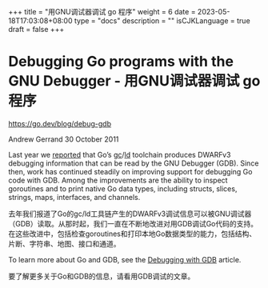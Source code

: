 +++
title = "用GNU调试器调试 go 程序"
weight = 6
date = 2023-05-18T17:03:08+08:00
type = "docs"
description = ""
isCJKLanguage = true
draft = false
+++

# Debugging Go programs with the GNU Debugger - 用GNU调试器调试 go 程序

https://go.dev/blog/debug-gdb

Andrew Gerrand
30 October 2011

Last year we [reported](https://blog.golang.org/2010/11/debugging-go-code-status-report.html) that Go’s [gc](https://go.dev/cmd/gc/)/[ld](https://go.dev/cmd/6l/) toolchain produces DWARFv3 debugging information that can be read by the GNU Debugger (GDB). Since then, work has continued steadily on improving support for debugging Go code with GDB. Among the improvements are the ability to inspect goroutines and to print native Go data types, including structs, slices, strings, maps, interfaces, and channels.

去年我们报道了Go的gc/ld工具链产生的DWARFv3调试信息可以被GNU调试器（GDB）读取。从那时起，我们一直在不断地改进对用GDB调试Go代码的支持。在这些改进中，包括检查goroutines和打印本地Go数据类型的能力，包括结构、片断、字符串、地图、接口和通道。

To learn more about Go and GDB, see the [Debugging with GDB](https://go.dev/doc/debugging_with_gdb.html) article.

要了解更多关于Go和GDB的信息，请看用GDB调试的文章。
